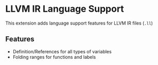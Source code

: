 # LLVM IR Language Support

This extension adds language support features for LLVM IR files (`.ll`)

## Features

-   Definition/References for all types of variables
-   Folding ranges for functions and labels

